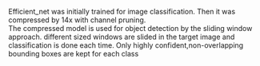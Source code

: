 Efficient_net was initially trained for image classification. Then it was compressed by 14x with channel pruning.<br>
The compressed model is used for object detection by the sliding window approach. different sized windows are slided in the target image and classification is done each time.
Only highly confident,non-overlapping bounding boxes are kept for each class
